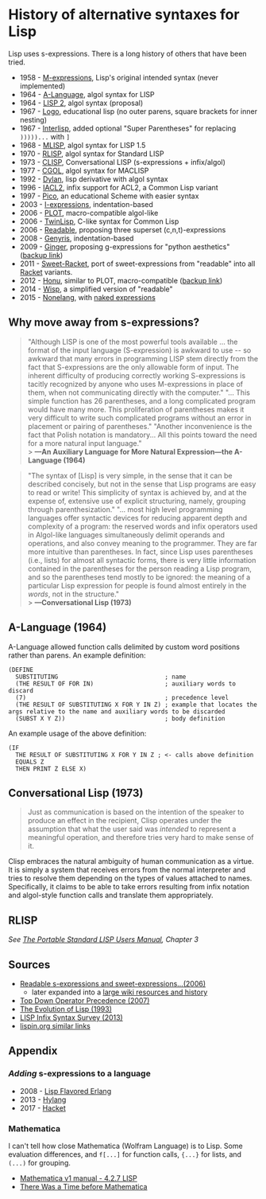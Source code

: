 # History of alternative syntaxes for Lisp

Lisp uses s-expressions. There is a long history of others that have been tried.

* 1958 - [M-expressions], Lisp's original intended syntax (never implemented)
* 1964 - [A-Language], algol syntax for LISP
* 1964 - [LISP 2], algol syntax (proposal)
* 1967 - [Logo], educational lisp (no outer parens, square brackets for inner nesting)
* 1967 - [Interlisp], added optional "Super Parentheses" for replacing `)))))...` with `]`
* 1968 - [MLISP], algol syntax for LISP 1.5
* 1970 - [RLISP], algol syntax for Standard LISP
* 1973 - [CLISP], Conversational LISP (s-expressions + infix/algol)
* 1977 - [CGOL], algol syntax for MACLISP
* 1992 - [Dylan], lisp derivative with algol syntax
* 1996 - [IACL2], infix support for ACL2, a Common Lisp variant
* 1997 - [Pico], an educational Scheme with easier syntax
* 2003 - [I-expressions], indentation-based
* 2006 - [PLOT], macro-compatible algol-like
* 2006 - [TwinLisp], C-like syntax for Common Lisp
* 2006 - [Readable], proposing three superset (c,n,t)-expressions
* 2008 - [Genyris], indentation-based
* 2009 - [Ginger], proposing g-expressions for "python aesthetics" ([backup link][ginger-backup])
* 2011 - [Sweet-Racket], port of sweet-expressions from "readable" into all [Racket] variants. 
* 2012 - [Honu], similar to PLOT, macro-compatible ([backup link][honu-backup])
* 2014 - [Wisp], a simplified version of "readable"
* 2015 - [Nonelang], with [naked expressions]

## Why move away from s-expressions?

> "Although LISP is one of the most powerful tools available ... the format of the input language (S-expression) is awkward to use -- so awkward that many errors in programming LISP stem directly from the fact that S-expressions are the only allowable form of input. The inherent difficulty of producing correctly working S-expressions is tacitly recognized by anyone who uses M-expressions in place of them, when not communicating directly with the computer."
> "... This simple function has 26 parentheses, and a long complicated program would have many more. This proliferation of parentheses makes it very difficult to write such complicated programs without an error in placement or pairing of parentheses."
> "Another inconvenience is the fact that Polish notation is mandatory... All this points toward the need for a more natural input language."<br> > **—An Auxiliary Language for More Natural Expression—the A-Language (1964)**

> "The syntax of [Lisp] is very simple, in the sense that it can be described concisely, but not in the sense that Lisp programs are easy to read or write! This simplicity of syntax is achieved by, and at the expense of, extensive use of explicit structuring, namely, grouping through parenthesization."
> "... most high level programming languages offer syntactic devices for reducing apparent depth and complexity of a program: the reserved words and infix operators used in Algol-like languages simultaneously delimit operands and operations, and also convey meaning to the programmer. They are far more intuitive than parentheses. In fact, since Lisp uses parentheses (i.e., lists) for almost all syntactic forms, there is very little information contained in the parentheses for the person reading a Lisp program, and so the parentheses tend mostly to be ignored: the meaning of a particular Lisp expression for people is found almost entirely in the _words_, not in the structure."<br> > **—Conversational Lisp (1973)**

## A-Language (1964)

A-Language allowed function calls delimited by custom word positions rather than parens. An example definition:

```
(DEFINE
  SUBSTITUTING                              ; name
  (THE RESULT OF FOR IN)                    ; auxiliary words to discard
  (7)                                       ; precedence level
  (THE RESULT OF SUBSTITUTING X FOR Y IN Z) ; example that locates the args relative to the name and auxiliary words to be discarded
  (SUBST X Y Z))                            ; body definition
```

An example usage of the above definition:

```
(IF
  THE RESULT OF SUBSTITUTING X FOR Y IN Z ; <- calls above definition
  EQUALS Z
  THEN PRINT Z ELSE X)
```

## Conversational Lisp (1973)

> Just as communication is based on the intention of the speaker to produce an effect in the recipient, Clisp operates under the assumption that what the user said was _intended_ to represent a meaningful operation, and therefore tries very hard to make sense of it.

Clisp embraces the natural ambiguity of human communication as a virtue. It is
simply a system that receives errors from the normal interpreter and tries to
resolve them depending on the types of values attached to names. Specifically,
it claims to be able to take errors resulting from infix notation and
algol-style function calls and translate them appropriately.

## RLISP

_See [The Portable Standard LISP Users Manual], Chapter 3_

[the portable standard lisp users manual]: http://www.softwarepreservation.org/projects/LISP/utah/USCP-Portable_Standard_LISP_Users_Manual-TR_10-1982.pdf

## Sources

* [Readable s-expressions and sweet-expressions...(2006)](https://www.dwheeler.com/readable/readable-s-expressions.html)
  * later expanded into a [large wiki resources and history](https://sourceforge.net/p/readable/wiki/Home/)
* [Top Down Operator Precedence (2007)](http://javascript.crockford.com/tdop/tdop.html)
* [The Evolution of Lisp (1993)](https://www.dreamsongs.com/Files/HOPL2-Uncut.pdf)
* [LISP Infix Syntax Survey (2013)](http://xahlee.info/comp/lisp_sans_sexp.html)
* [lispin.org similar links](http://web.archive.org/web/20070827030525/http://www.lispin.org:80/wiki?page=default/links)

## Appendix

### _Adding_ s-expressions to a language

* 2008 - [Lisp Flavored Erlang]
* 2013 - [Hylang]
* 2017 - [Hacket]

### Mathematica

I can't tell how close Mathematica (Wolfram Language) is to Lisp. Some
evaluation differences, and `f[...]` for function calls, `{...}` for lists,
and `(...)` for grouping.

* [Mathematica v1 manual - 4.2.7 LISP](http://reference.wolfram.com/legacy/v1/contents/4.2.7.pdf)
* [There Was a Time before Mathematica](http://blog.stephenwolfram.com/2013/06/there-was-a-time-before-mathematica/)

[a-language]: http://www.softwarepreservation.org/projects/LISP/book/III_LispBook_Apr66.pdf#page=249
[cgol]: http://web.archive.org/web/20080218053546/http://zane.brouhaha.com/~healyzh/doc/cgol.doc.txt
[lisp 2]: https://en.wikipedia.org/wiki/LISP_2
[mlisp]: http://i.stanford.edu/pub/cstr/reports/cs/tr/68/92/CS-TR-68-92.pdf
[dylan]: https://en.wikipedia.org/wiki/Dylan_(programming_language)
[clisp]: http://www.softwarepreservation.org/projects/LISP/interlisp/Teitelman-3IJCAI.pdf
[m-expressions]: https://en.wikipedia.org/wiki/M-expression
[rlisp]: https://en.wikipedia.org/wiki/Reduce_(computer_algebra_system)
[readable]: https://sourceforge.net/p/readable/wiki/Home/
[logo]: http://el.media.mit.edu/logo-foundation/what_is_logo/logo_programming.html
[wisp]: https://srfi.schemers.org/srfi-119/srfi-119.html
[ginger]: http://sci-hub.tw/10.1145/1566445.1566481
[ginger-backup]: papers/palmer2009.pdf
[nonelang]: https://bitbucket.org/duangle/nonelang/overview
[naked expressions]: http://nonelang.readthedocs.io/en/latest/dataformat.html#naked-coated-expressions
[lisp flavored erlang]: https://en.wikipedia.org/wiki/LFE_(programming_language)
[hylang]: https://en.wikipedia.org/wiki/Hy
[interlisp]: http://www.dtic.mil/dtic/tr/fulltext/u2/656771.pdf
[plot]: http://users.rcn.com/david-moon/PLOT/
[i-expressions]: https://srfi.schemers.org/srfi-49/srfi-49.html
[honu]: http://sci-hub.tw/10.1145/2371401.2371420
[honu-backup]: papers/rafkind2012.pdf
[genyris]: http://lambda-the-ultimate.org/node/2651
[pico]: https://en.wikipedia.org/wiki/Pico_(programming_language)
[twinlisp]: http://twinlisp.nongnu.org/docs/TwinLisp%20for%20lisp%20users.html
[iacl2]: http://www.cs.utexas.edu/users/moore/infix/printer/syntax.html
[hacket]: https://github.com/lexi-lambda/hackett
[racket]: https://racket-lang.org/
[sweet-racket]: https://github.com/takikawa/sweet-racket
